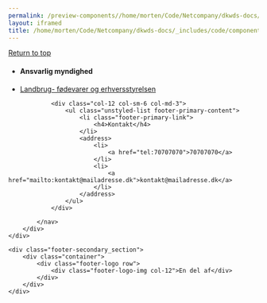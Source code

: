 ```yaml
--- 
permalink: /preview-components//home/morten/Code/Netcompany/dkwds-docs/_includes/code/components/footer--small.html
layout: iframed 
title: /home/morten/Code/Netcompany/dkwds-docs/_includes/code/components/footer--small.html
---
```

<footer class="footer" role="contentinfo">
    <div class="container footer-return-to-top">
        <a href="#">Return to top</a>
    </div>
    <div class="footer-primary-section">
        <div class="container">
            <nav class="footer-nav row">
                <div class="col-12 col-sm-6 col-md-3">
                    <ul class="unstyled-list footer-primary-content">
                        <li class="footer-primary-link">
                            <h4>Ansvarlig myndighed</h4>
                        </li>
                        <li>
                            <a href="javascript:void(0);">Landbrug- fødevarer og erhversstyrelsen</a>
                        </li>
                    </ul>
                </div>

                <div class="col-12 col-sm-6 col-md-3">
                    <ul class="unstyled-list footer-primary-content">
                        <li class="footer-primary-link">
                            <h4>Kontakt</h4>
                        </li>
                        <address>
                            <li>
                                <a href="tel:70707070">70707070</a>
                            </li>
                            <li>
                                <a href="mailto:kontakt@mailadresse.dk">kontakt@mailadresse.dk</a>
                            </li>
                        </address>
                    </ul>
                </div>

            </nav>
        </div>
    </div>

    <div class="footer-secondary_section">
        <div class="container">
            <div class="footer-logo row">
                <div class="footer-logo-img col-12">En del af</div>
            </div>
        </div>
    </div>
</footer>
